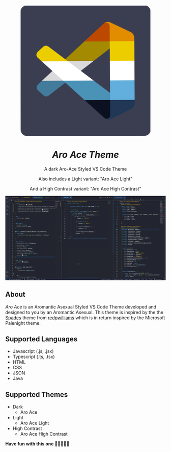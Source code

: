 <p align="center">
<img alt="'Aro Ace' Logo" src="aroace.png"></img>
</p>

<h1 align="center"><i>Aro Ace Theme</i></h1>
<p align="center">A dark Aro-Ace Styled VS Code Theme</p>
<p align="center">Also includes a Light variant: "Aro Ace Light"</p>
<p align="center">And a High Contrast variant: "Aro Ace High Contrast"</p>
<img alt="'Aro Ace' Example" src="aroace-example.png"></img>

## About

_Aro Ace_ is an Aromantic Asexual Styled VS Code Theme developed and designed to you by an Aromantic Asexual. This theme is inspired by the the [Spades](https://github.com/redpwilliams/Spades) theme from [redpwilliams](https://github.com/redpwilliams) which is in return inspired by the Microsoft Palenight theme.

## Supported Languages

- Javascript (.js, .jsx)
- Typescript (.ts, .tsx)
- HTML
- CSS
- JSON
- Java

## Supported Themes

- Dark
    - Aro Ace
- Light
    - Aro Ace Light
- High Contrast
    - Aro Ace High Contrast

**Have fun with this one 🧡💛🤍🩵💙**